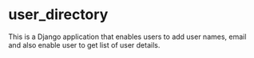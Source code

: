 # user_directory
This is a Django application that enables users to add user names, email and also enable user to get list of user details.
